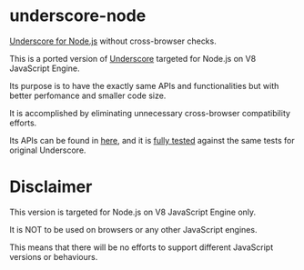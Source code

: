 underscore-node
===============

[Underscore for Node.js][1] without cross-browser checks.

This is a ported version of [Underscore][2] targeted for Node.js on V8 JavaScript Engine.

Its purpose is to have the exactly same APIs and functionalities but with better perfomance and smaller code size.

It is accomplished by eliminating unnecessary cross-browser compatibility efforts.

Its APIs can be found in [here][3], and it is [fully tested][4] against the same tests for original Underscore.


Disclaimer
==========

This version is targeted for Node.js on V8 JavaScript Engine only.

It is NOT to be used on browsers or any other JavaScript engines.

This means that there will be no efforts to support different JavaScript versions or behaviours.



[1]: https://github.com/joonho1101/underscore-node "Underscore for Node.js"
[2]: https://github.com/jashkenas/underscore "Underscore"
[3]: http://underscorejs.org/ "Underscore API"
[4]: https://travis-ci.org/joonho1101/underscore-node "Travis CI"
